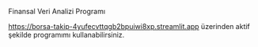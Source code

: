 Finansal Veri Analizi Programı

https://borsa-takip-4yufecvttqgb2bpuiwi8xp.streamlit.app üzerinden aktif şekilde programımı kullanabilirsiniz.
